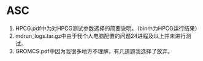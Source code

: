 # ASC
1. HPCG.pdf中为对HPCG测试参数选择的简要说明。（bin中为HPCG运行结果）
2. mdrun_logs.tar.gz中由于我个人电脑配置的问题24进程及以上并未进行测试。
3. GROMCS.pdf中因为我很多地方不理解，有几道题我选择了放弃。
